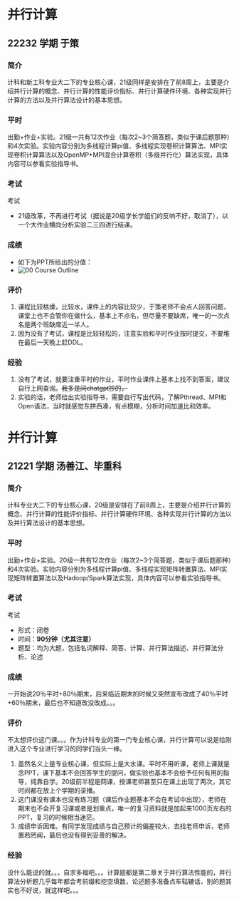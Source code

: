 # 并行计算

## 22232 学期 于策

### 简介

计科和新工科专业大二下的专业核心课，21级同样是安排在了前8周上，主要是介绍并行计算的概念、并行计算的性能评价指标、并行计算硬件环境、各种实现并行计算的方法以及并行算法设计的基本思想。

### 平时

出勤+作业+实验。21级一共有12次作业（每次2~3个简答题，类似于课后题那种）和4次实验。实验内容分别为多线程计算pi值、多线程实现卷积计算算法、MPI实现卷积计算算法以及OpenMP+MPI混合计算卷积（多级并行化）算法实现，具体内容可以参看实验指导书。

### 考试

考试

- 21级改革，不再进行考试（据说是20级学长学姐们的反响不好，取消了），以一个大作业横向分析实验二三四进行结课。

### 成绩

- 如下为PPT所给出的分值：
- ![00 Course Outline](https://user-images.githubusercontent.com/100297006/233917129-8d27b13a-d2bb-40e6-b719-36b5f44fbcc5.jpg)


### 评价

1. 课程比较枯燥，比较水，课件上的内容比较少，于策老师不会点人回答问题，课堂上也不会管你在做什么，基本上不点名，但尽量不要缺席，唯一的一次点名是两个班缺席近一半人。
2. 因为没有了考试，课程是比较轻松的，注意实验和平时作业按时提交，不要堆在最后一天晚上赶DDL。

### 经验

1. 没有了考试，就要注重平时的作业，平时作业课件上基本上找不到答案，建议自行上网查询。~~我多是问chatgpt抄的，~~
2. 实验的话，老师给出实验指导书，需要自行写出代码，了解Pthread、MPI和Open语法，当时就感觉东拼西凑，有点模糊，分析时间加速比和效率。
# 并行计算

## 21221 学期 汤善江、毕重科

### 简介

计科专业大二下的专业核心课，20级是安排在了前8周上，主要是介绍并行计算的概念、并行计算的性能评价指标、并行计算硬件环境、各种实现并行计算的方法以及并行算法设计的基本思想。

### 平时

出勤+作业+实验。20级一共有12次作业（每次2~3个简答题，类似于课后题那种）和4次实验。实验内容分别为多线程计算pi值、多线程实现矩阵转置算法、MPI实现矩阵转置算法以及Hadoop/Spark算法实现，具体内容可以参看实验指导书。

### 考试

考试

- 形式：闭卷
- 时间：**90分钟（尤其注意）**
- 题型：均为大题，包括名词解释、简答、计算、并行算法描述、并行算法分析、论述

### 成绩

一开始说20％平时+80％期末，后来临近期末的时候又突然宣布改成了40％平时+60％期末，最后也不知道改没改成。。。

### 评价

不太想评价这门课。。。作为计科专业的第一门专业核心课，并行计算可以说是给刚进入这个专业进行学习的同学们当头一棒。

1. 虽然名义上是专业核心课，但实际上是大水课。平时不用听课，老师上课就是念PPT，课下基本不会回答学生的提问，做实验也基本不会给予任何有用的指导，纯靠自学。20级前半程是网课，授课老师甚至只在课上出现了两次，其它时间都在放上个学期的录播。
2. 这门课没有课本也没有练习题（课后作业题基本不会在考试中出现），老师在期末也不会开复习课或者是划重点，唯一的复习资料就是加起来1000页左右的PPT，复习的时候相当迷茫。
3. 成绩申诉困难。有同学发现成绩与自己预计的偏差较大，去找老师申诉，老师置若罔闻，最后也没有得到妥善的解决。

### 经验

没什么能说的就。。。自求多福吧。。。计算题都是第二章关于并行算法性能的，并行算法分析题几乎每年都会考前缀和挖空填数，论述题多准备点车轱辘话，别的题其实也不好说，就这样吧。。。
